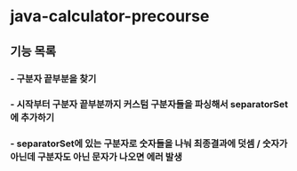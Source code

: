 # java-calculator-precourse
## 기능 목록
### - 구분자 끝부분을 찾기
### - 시작부터 구분자 끝부분까지 커스텀 구분자들을 파싱해서 separatorSet에 추가하기
### - separatorSet에 있는 구분자로 숫자들을 나눠 최종결과에 덧셈 / 숫자가 아닌데 구분자도 아닌 문자가 나오면 에러 발생